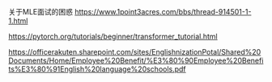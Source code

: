 关于MLE面试的困惑    https://www.1point3acres.com/bbs/thread-914501-1-1.html

https://pytorch.org/tutorials/beginner/transformer_tutorial.html

https://officerakuten.sharepoint.com/sites/EnglishnizationPotal/Shared%20Documents/Home/Employee%20Benefit/%E3%80%90Employee%20Benefits%E3%80%91English%20language%20schools.pdf
